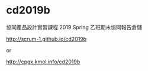 # cd2019b
協同產品設計實習課程 2019 Spring 乙班期末協同報告倉儲

http://scrum-1.github.io/cd2019b

or

http://cpgx.kmol.info/cd2019b
